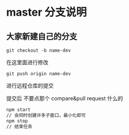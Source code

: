 # master 分支说明

## 大家新建自己的分支

`git checkout -b name-dev`

在这里面进行修改

`git push origin name-dev`

进行远程仓库的提交

提交后 不要点那个 compare&pull request 什么的

```sh
npm start
// 会同时创建许多子窗口，最小化即可 
npm stop
// 结束任务
```

